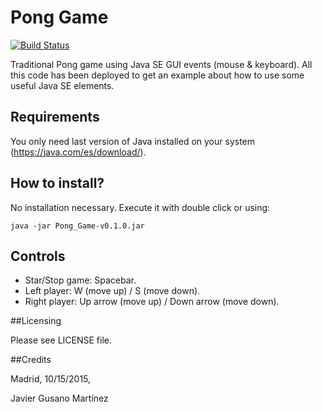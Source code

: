 # Pong Game

[![Build Status](https://travis-ci.org/jgm1986/Pong_Game.svg?branch=master)](https://travis-ci.org/jgm1986/Pong_Game)

Traditional Pong game using Java SE GUI events (mouse & keyboard). All this code has been deployed to get an example about how to use some useful Java SE elements.

## Requirements

You only need last version of Java installed on your system (https://java.com/es/download/).


## How to install?

No installation necessary. Execute it with double click or using:

```
java -jar Pong_Game-v0.1.0.jar
```


## Controls

 - Star/Stop game: Spacebar.
 - Left player: W (move up) / S (move down).
 - Right player: Up arrow (move up) / Down arrow (move down).


##Licensing

Please see LICENSE file.


##Credits

Madrid, 10/15/2015,

Javier Gusano Martínez
